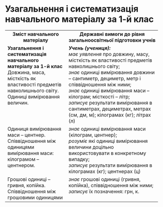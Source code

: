 # Узагальнення і систематизація навчального матеріалу за 1-й клас
<table>
  <tr>
    <td width="40%" align="center"><b>Зміст навчального матеріалу<b></td>
    <td width="60%" align="center"><b>Державні вимоги до рівня загальноосвітньої підготовки учнів</b></td>
  </tr>
  <tr>
    <td width="40%" style="vertical-align:top !important;"><b>Узагальнення і систематизація навчального матеріалу за
1-й клас</b><br>
Довжина, маса, місткість як властивості предметів навколишнього світу.<br>
Одиниці вимірювання величин.<br></td>
    <td width="60%" style="vertical-align:top !important;"><i><b>Учень (учениця):</b></i><br>
<i>має уявлення</i> про довжину, масу, місткість як властивості предметів навколишнього світу;<br>
<i>знає</i> одиниці вимірювання довжини –  сантиметр, дециметр, метр і співвідношення між ними;<br> 
<i>знає</i> одиниці вимірювання маси – кілограм; місткості – літр;<br>
<i>записує</i> результати вимірювання в  сантиметрах, дециметрах, метрах  (см, дм, м);  кілограмах (кг); літрах (л)<br></td>
  </tr>
  <tr>
    <td width="40%" style="vertical-align:top !important;">Одиниця вимірювання маси – центнер.<br>  Співвідношення між одиницями вимірювання маси: кілограмом – центнером.<br></td>
    <td width="60%" style="vertical-align:top !important;">
<i>знає</i> одиниці вимірювання маси (кілограм, центнер);<br>
<i>розуміє</i> які одиниці вимірювання величини доцільно використовувати в конкретному випадку;<br>
<i>записує</i> результати вимірювання в  кілограмах (кг); центнерах (ц)<br></td>
  </tr>
    <tr>
    <td width="40%" style="vertical-align:top !important;">Грошові одиниці – гривня, копійка.<br> Співвідношення між грошовими одиницями<br></td>
    <td width="60%" style="vertical-align:top !important;">
<i>знає</i> грошові одиниці (гривня, копійка), співвідношення між ними;<br> 
<i>записує</i> їх позначення: грн, к.<br></td>
  </tr>
</table>
